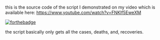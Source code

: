 this is the source code of the script I demonstrated on my video which is available here: https://www.youtube.com/watch?v=FNKlf5EweXM

[![forthebadge](https://forthebadge.com/images/badges/made-with-python.svg)](https://forthebadge.com)

the script basically only gets all the cases, deaths, and, recoveries.
